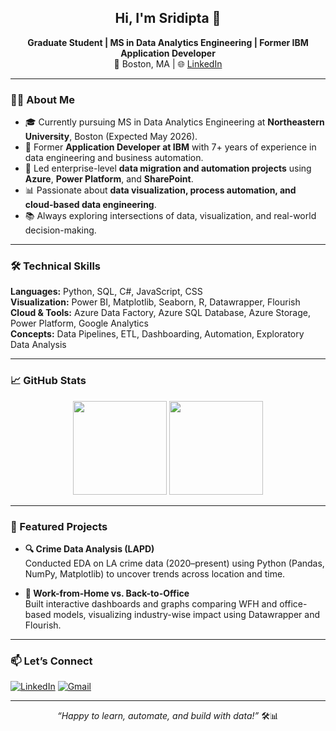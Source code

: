 <h2 align="center">Hi, I'm Sridipta 👋</h2>

<p align="center">
  <b>Graduate Student | MS in Data Analytics Engineering | Former IBM Application Developer</b><br>
  📍 Boston, MA | 🌐 <a href="https://www.linkedin.com/in/sridipta-roy">LinkedIn</a>
</p>

---

### 👨‍🎓 About Me

- 🎓 Currently pursuing MS in Data Analytics Engineering at **Northeastern University**, Boston (Expected May 2026).
- 💼 Former **Application Developer at IBM** with 7+ years of experience in data engineering and business automation.
- 🔁 Led enterprise-level **data migration and automation projects** using **Azure**, **Power Platform**, and **SharePoint**.
- 📊 Passionate about **data visualization, process automation, and cloud-based data engineering**.
- 📚 Always exploring intersections of data, visualization, and real-world decision-making.

---

### 🛠️ Technical Skills

**Languages:** Python, SQL, C#, JavaScript, CSS  
**Visualization:** Power BI, Matplotlib, Seaborn, R, Datawrapper, Flourish  
**Cloud & Tools:** Azure Data Factory, Azure SQL Database, Azure Storage, Power Platform, Google Analytics  
**Concepts:** Data Pipelines, ETL, Dashboarding, Automation, Exploratory Data Analysis

---

### 📈 GitHub Stats

<p align="center">
  <img src="https://github-readme-stats.vercel.app/api?username=sridipta-roy&show_icons=true&theme=github_dark" height="150"/>
  <img src="https://github-readme-stats.vercel.app/api/top-langs/?username=sridipta-roy&layout=compact&theme=github_dark" height="150"/>
</p>

---

### 📌 Featured Projects

- **🔍 Crime Data Analysis (LAPD)**  
  Conducted EDA on LA crime data (2020–present) using Python (Pandas, NumPy, Matplotlib) to uncover trends across location and time.

- **🏢 Work-from-Home vs. Back-to-Office**  
  Built interactive dashboards and graphs comparing WFH and office-based models, visualizing industry-wise impact using Datawrapper and Flourish.

---

### 📫 Let’s Connect

[![LinkedIn](https://img.shields.io/badge/-LinkedIn-blue?style=flat-square&logo=linkedin&logoColor=white)](https://www.linkedin.com/in/sridipta-roy)
[![Gmail](https://img.shields.io/badge/-Gmail-red?style=flat-square&logo=gmail&logoColor=white)](mailto:sridiptaroy@gmail.com)

---

<p align="center"><i>“Happy to learn, automate, and build with data!”</i> 🛠️📊</p>
